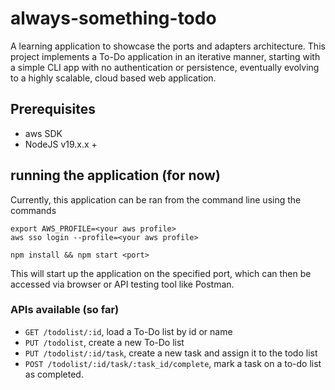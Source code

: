 # always-something-todo
A learning application to showcase the ports and adapters 
architecture. This project implements a To-Do application 
in an iterative manner, starting with a simple CLI app 
with no authentication or persistence, eventually evolving 
to a highly scalable, cloud based web application. 

## Prerequisites 
- aws SDK 
- NodeJS v19.x.x + 

## running the application (for now)
Currently, this application can be ran from the command line using 
the commands 

```
export AWS_PROFILE=<your aws profile>
aws sso login --profile=<your aws profile> 

npm install && npm start <port>
```

This will start up the application on the specified port, which can then be accessed via browser or API testing tool like Postman. 

### APIs available (so far)

- `GET /todolist/:id`, load a To-Do list by id or name
- `PUT /todolist`, create a new To-Do list
- `PUT /todolist/:id/task`, create a new task and assign it to the todo list 
- `POST /todolist/:id/task/:task_id/complete`, mark a task on a to-do list as completed.  

